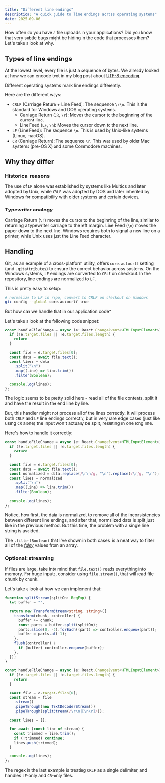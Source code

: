```yaml
---
title: "Different line endings"
description: "A quick guide to line endings across operating systems"
date: 2025-09-06
---
```


How often do you have a file uploads in your applications? Did you know that very
subtle bugs might be hiding in the code that processes them? Let's take a look at
why.

## Types of line endings

At the lowest level, every file is just a sequence of bytes. We already looked
at how we can encode text in my blog post about [UTF-8 encoding](/blog/utf-8-encoding).

Different operating systems mark line endings differently.

Here are the different ways:

- `CRLF` (Carriage Return + Line Feed): The sequence `\r\n`. This is the standard
  for Windows and DOS operating systems.
  - Carriage Return (`CR`, `\r`): Moves the cursor to the beginning of the current
    line.
  - Line Feed (`LF`, `\n`): Moves the cursor down to the next line.
- `LF` (Line Feed): The sequence `\n`. This is used by Unix-like systems (Linux,
  macOS).
- `CR` (Carriage Return): The sequence `\r`. This was used by older Mac systems
  (pre-OS X) and some Commodore machines.

## Why they differ

### Historical reasons

The use of `LF` alone was established by systems like Multics and later adopted by
Unix, while `CRLF` was adopted by DOS and later inherited by Windows for compatibility
with older systems and certain devices.

### Typewriter analogy

Carriage Return (`\r`) moves the cursor to the beginning of the line, similar to
returning a typewriter carriage to the left margin. Line Feed (`\n`) moves the paper
down to the next line. Windows requires both to signal a new line on a printer,
while Unix uses just the Line Feed character.

## Handling

Git, as an example of a cross-platform utility, offers `core.autocrlf` setting
(and `.gitattributes`) to ensure the correct behavior across systems. On the Windows
systems, `LF` endings are converted to `CRLF` on checkout. In the repository, line
endings are normalized to `LF`.

This is pretty easy to setup:

```bash
# normalize to LF in repo, convert to CRLF on checkout on Windows
git config --global core.autocrlf true
```

But how can we handle that in our application code?

Let's take a look at the following code snippet:

```ts
const handleFileChange = async (e: React.ChangeEvent<HTMLInputElement>) => {
  if (!e.target.files || !e.target.files.length) {
    return;
  }

  const file = e.target.files[0];
  const data = await file.text();
  const lines = data
    .split("\n")
    .map((line) => line.trim())
    .filter(Boolean);

  console.log(lines);
};
```

The logic seems to be pretty solid here - read all of the file contents, split
it and have the result in the end line by line.

But, this handler might not process all of the lines correctly. It will process both
`CRLF` and `LF` line endings correctly, but in very rare edge cases (just like
using `CR` alone) the input won't actually be split, resulting in one long line.

Here's how to handle it correctly:

```ts
const handleFileChange = async (e: React.ChangeEvent<HTMLInputElement>) => {
  if (!e.target.files || !e.target.files.length) {
    return;
  }

  const file = e.target.files[0];
  const data = await file.text();
  const normalized = data.replace(/\r\n/g, "\n").replace(/\r/g, "\n");
  const lines = normalized
    .split("\n")
    .map((line) => line.trim())
    .filter(Boolean);

  console.log(lines);
};
```

Notice, how first, the data is normalized, to remove all of the inconsistencies
between different line endings, and after that, normalized data is split just
like in the previous method. But this time, the problem with a single line string
is avoided.

The `.filter(Boolean)` that I've shown in both cases, is a neat way to filter all
of the [_falsy_](https://developer.mozilla.org/en-US/docs/Glossary/Falsy) values
from an array.

### Optional: streaming

If files are large, take into mind that `file.text()` reads everything into memory.
For huge inputs, consider using `file.stream()`, that will read file chunk by
chunk.

Let's take a look at how we can implement that:

```ts
function splitStream(splitOn: RegExp) {
  let buffer = "";

  return new TransformStream<string, string>({
    transform(chunk, controller) {
      buffer += chunk;
      const parts = buffer.split(splitOn);
      parts.slice(0, -1).forEach((part) => controller.enqueue(part));
      buffer = parts.at(-1);
    },
    flush(controller) {
      if (buffer) controller.enqueue(buffer);
    },
  });
}

const handleFileChange = async (e: React.ChangeEvent<HTMLInputElement>) => {
  if (!e.target.files || !e.target.files.length) {
    return;
  }

  const file = e.target.files[0];
  const stream = file
    .stream()
    .pipeThrough(new TextDecoderStream())
    .pipeThrough(splitStream(/\r\n|[\n\r]/));

  const lines = [];

  for await (const line of stream) {
    const trimmed = line.trim();
    if (!trimmed) continue;
    lines.push(trimmed);
  }

  console.log(lines);
};
```

The regex in the last example is treating `CRLF` as a single delimiter, and handles
`LF`-only and `CR`-only files.
